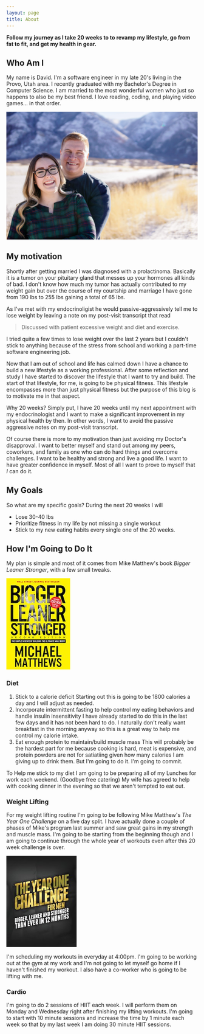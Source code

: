 ```yaml
---
layout: page
title: About
---
```

**Follow my journey as I take 20 weeks to to revamp my lifestyle, go from fat to fit, and get my health in gear.**

## Who Am I
My name is David. I'm a software engineer in my late 20's living in the Provo, Utah area. I recently graduated with my Bachelor's Degree in Computer Science. I am married to the most wonderful women who just so happens to also be my best friend. I love reading, coding, and playing video games... in that order.

![My wife and I](/img/davidandsydnie.jpg "Test")

## My motivation
Shortly after getting married I was diagnosed with a prolactinoma. Basically it is a tumor on your pituitary gland that messes up your hormones all kinds of bad. I don't know how much my tumor has actually contributed to my weight gain but over the course of my courtship and marriage I have gone from 190 lbs to 255 lbs gaining a total of 65 lbs.

As I've met with my endocrinoligist he would passive-aggressively tell me to lose weight by leaving a note on my post-visit transcript that read 

> Discussed with patient excessive weight and diet and exercise.

I tried quite a few times to lose weight over the last 2 years but I couldn't stick to anything because of the stress from school and working a part-time software engineering job. 

Now that I am out of school and life has calmed down I have a chance to build a new lifestyle as a working professional. After some reflection and study I have started to discover the lifestyle that I want to try and build. The start of that lifestyle, for me, is going to be physical fitness. This lifestyle encompasses more than just physical fitness but the purpose of this blog is to motivate me in that aspect.

Why 20 weeks? Simply put, I have 20 weeks until my next appointment with my endocrinologist and I want to make a significant improvement in my physical health by then. In other words, I want to avoid the passive aggressive notes on my post-visit transcript.

Of course there is more to my motivation than just avoiding my Doctor's disapproval. I want to better myself and stand out among my peers, coworkers, and family as one who can do hard things and overcome challenges. I want to be healthy and strong and live a good life. I want to have greater confidence in myself. Most of all I want to prove to myself that *I* can do it.

## My Goals
So what are my specific goals? During the next 20 weeks I will
* Lose 30-40 lbs
* Prioritize fitness in my life by not missing a single workout
* Stick to my new eating habits every single one of the 20 weeks.

## How I'm Going to Do It
My plan is simple and most of it comes from Mike Matthew's book *Bigger Leaner Stronger*, with a few small tweaks.

[![Bigger Leaner Stronger](/img/bigger-cover.jpg "Bigger Leaner Stronger Book Cover")](https://www.muscleforlife.com/store/books/bigger-leaner-stronger/)

### Diet
1. Stick to a calorie deficit
   Starting out this is going to be 1800 calories a day and I will adjust as needed.
2. Incorporate intermittent fasting to help control my eating behaviors and handle insulin insensitivity
   I have already started to do this in the last few days and it has not been hard to do. I naturally don't really want breakfast in the morning anyway so this is a great way to help me control my calorie intake.
3. Eat enough protein to maintain/build muscle mass
   This will probably be the hardest part for me because cooking is hard, meat is expensive, and protein powders are not for satiatiing given how many calories I am giving up to drink them. But I'm going to do it. I'm going to commit.

To Help me stick to my diet I am going to be preparing all of my Lunches for work each weekend. (Goodbye free catering) My wife has agreed to help with cooking dinner in the evening so that we aren't tempted to eat out.

### Weight Lifting
For my weight lifting routine I'm going to be following Mike Matthew's *The Year One Challenge* on a five day split. I have actually done a couple of phases of Mike's program last summer and saw great gains in my strength and muscle mass. I'm going to be starting from the beginning though and I am going to continue through the whole year of workouts even after this 20 week challenge is over.

[![The Year One Challenge](/img/challenge-cover.jpg "The Year One Challenge Book Cover")](https://www.muscleforlife.com/books/year-one-challenge-bls/)

I'm scheduling my workouts in everyday at 4:00pm. I'm going to be working out at the gym at my work and I'm not going to let myself go home if I haven't finished my workout. I also have a co-worker who is going to be lifting with me.

### Cardio
I'm going to do 2 sessions of HIIT each week. I will perform them on Monday and Wednesday right after finishing my lifting workouts. I'm going to start with 10 minute sessions and increase the time by 1 minute each week so that by my last week I am doing 30 minute HIIT sessions.
